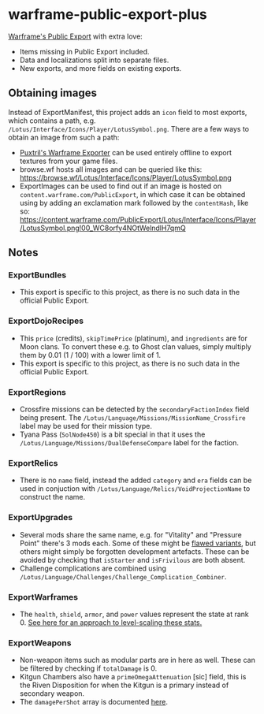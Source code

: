 # warframe-public-export-plus

[Warframe's Public Export](https://github.com/calamity-inc/warframe-public-export) with extra love:
- Items missing in Public Export included.
- Data and localizations split into separate files.
- New exports, and more fields on existing exports.

## Obtaining images

Instead of ExportManifest, this project adds an `icon` field to most exports, which contains a path, e.g. `/Lotus/Interface/Icons/Player/LotusSymbol.png`. There are a few ways to obtain an image from such a path:
- [Puxtril's Warframe Exporter](https://github.com/Puxtril/Warframe-Exporter) can be used entirely offline to export textures from your game files.
- browse.wf hosts all images and can be queried like this: <https://browse.wf/Lotus/Interface/Icons/Player/LotusSymbol.png>
- ExportImages can be used to find out if an image is hosted on `content.warframe.com/PublicExport`, in which case it can be obtained using by adding an exclamation mark followed by the `contentHash`, like so: <https://content.warframe.com/PublicExport/Lotus/Interface/Icons/Player/LotusSymbol.png!00_WC8orfy4NOtWelndlH7qmQ>

## Notes

### ExportBundles
- This export is specific to this project, as there is no such data in the official Public Export.

### ExportDojoRecipes
- This `price` (credits), `skipTimePrice` (platinum), and `ingredients` are for Moon clans. To convert these e.g. to Ghost clan values, simply multiply them by 0.01 (1 / 100) with a lower limit of 1.
- This export is specific to this project, as there is no such data in the official Public Export.

### ExportRegions
- Crossfire missions can be detected by the `secondaryFactionIndex` field being present. The `/Lotus/Language/Missions/MissionName_Crossfire` label may be used for their mission type.
- Tyana Pass (`SolNode450`) is a bit special in that it uses the `/Lotus/Language/Missions/DualDefenseCompare` label for the faction.

### ExportRelics
- There is no `name` field, instead the added `category` and `era` fields can be used in conjuction with `/Lotus/Language/Relics/VoidProjectionName` to construct the name.

### ExportUpgrades
- Several mods share the same name, e.g. for "Vitality" and "Pressure Point" there's 3 mods each. Some of these might be [flawed variants](https://warframe.fandom.com/wiki/Flawed_Mods), but others might simply be forgotten development artefacts. These can be avoided by checking that `isStarter` and `isFrivilous` are both absent.
- Challenge complications are combined using `/Lotus/Language/Challenges/Challenge_Complication_Combiner`.

### ExportWarframes
- The `health`, `shield`, `armor`, and `power` values represent the state at rank 0. [See here for an approach to level-scaling these stats.](https://github.com/Sainan/warframe-build-evaluator/blob/d05257f704e688ec387c697c6768b951cf3d5389/evaluator.pluto#L438-L500)

### ExportWeapons
- Non-weapon items such as modular parts are in here as well. These can be filtered by checking if `totalDamage` is 0.
- Kitgun Chambers also have a `primeOmegaAttenuation` \[sic\] field, this is the Riven Disposition for when the Kitgun is a primary instead of secondary weapon.
- The `damagePerShot` array is documented [here](https://warframe.fandom.com/wiki/Public_Export#Guns).
